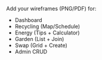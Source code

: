 Add your wireframes (PNG/PDF) for:
- Dashboard
- Recycling (Map/Schedule)
- Energy (Tips + Calculator)
- Garden (List + Join)
- Swap (Grid + Create)
- Admin CRUD
